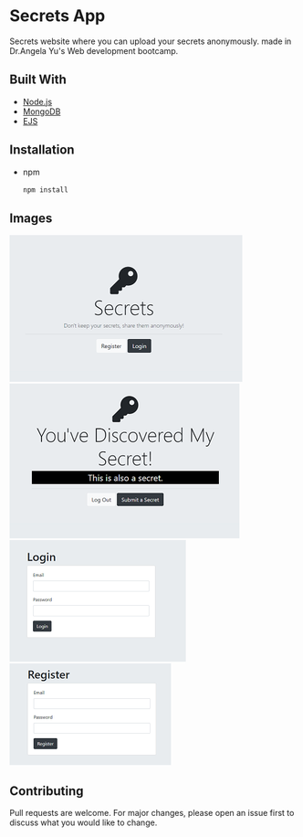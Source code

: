 # Secrets App

Secrets website where you can upload your secrets anonymously. made in Dr.Angela Yu's Web development bootcamp.

## Built With

* [Node.js](https://nodejs.org/en/)
* [MongoDB](https://www.mongodb.com/)
* [EJS](https://ejs.co/)



## Installation
* npm
    ```bash
    npm install
    ```


## Images
![Home Page](/images/homePage.PNG?raw=true "Title")
![secret Page](/images/secretPage.PNG?raw=true "Secrets Page")
![Login Page](/images/loginPage.PNG?raw=true "Login Page")
![Register Page](/images/registerPage.PNG?raw=true "register Page")

## Contributing
Pull requests are welcome. For major changes, please open an issue first to discuss what you would like to change.
